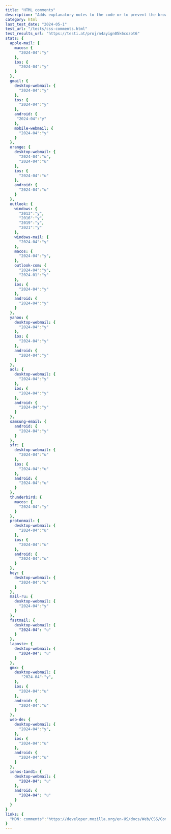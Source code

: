 ```yaml
---
title: "HTML comments"
description: "Adds explanatory notes to the code or to prevent the browser from interpreting specific parts of the style sheet"
category: html
last_test_date: "2024-05-1"
test_url: "/tests/css-comments.html"
test_results_url: "https://testi.at/proj/n4ayign05k6cozot6"
stats: {
  apple-mail: {
    macos: {
      "2024-04":"y"
    },
    ios: {
      "2024-04":"y"
    }
  },
  gmail: {
    desktop-webmail: {
      "2024-04":"y"
    },
    ios: {
      "2024-04":"y"
    },
    android: {
     "2024-04":"y"
    },
    mobile-webmail: {
      "2024-04":"y"
    }
  },
  orange: {
    desktop-webmail: {
      "2024-04":"u",
      "2024-04":"u"
    },
    ios: {
      "2024-04":"u"
    },
    android: {
      "2024-04":"u"
    }
  },
  outlook: {
    windows: {
      "2013":"y",
      "2016":"y",
      "2019":"y",
      "2021":"y"
    },
    windows-mail: {
      "2024-04":"y"
    },
    macos: {
      "2024-04":"y",
    },
    outlook-com: {
      "2024-04":"y",
      "2024-01":"y"
    },
    ios: {
      "2024-04":"y"
    },
    android: {
      "2024-04":"y"
    }
  },
  yahoo: {
    desktop-webmail: {
      "2024-04":"y"
    },
    ios: {
      "2024-04":"y"
    },
    android: {
      "2024-04":"y"
    }
  },
  aol: {
    desktop-webmail: {
      "2024-04":"y"
    },
    ios: {
      "2024-04":"y"
    },
    android: {
      "2024-04":"y"
    }
  },
  samsung-email: {
    android: {
      "2024-04":"y"
    }
  },
  sfr: {
    desktop-webmail: {
      "2024-04":"u"
    },
    ios: {
      "2024-04":"u"
    },
    android: {
      "2024-04":"u"
    }
  },
  thunderbird: {
    macos: {
      "2024-04":"y"
    }
  },
  protonmail: {
    desktop-webmail: {
      "2024-04":"u"
    },
    ios: {
      "2024-04":"u"
    },
    android: {
      "2024-04":"u"
    }
  },
  hey: {
    desktop-webmail: {
      "2024-04":"u"
    }
  },
  mail-ru: {
    desktop-webmail: {
      "2024-04":"y"
    }
  },
  fastmail: {
    desktop-webmail: {
      "2024-04": "u"
    }
  },
  laposte: {
    desktop-webmail: {
      "2024-04": "u"
    }
  },
  gmx: {
    desktop-webmail: {
       "2024-04":"y",
    },
    ios: {
      "2024-04":"u"
    },
    android: {
      "2024-04":"u"
    }
  },
  web-de: {
    desktop-webmail: {
      "2024-04":"y",
    },
    ios: {
      "2024-04":"u"
    },
    android: {
      "2024-04":"u"
    }
  },
  ionos-1and1: {
    desktop-webmail: {
      "2024-04": "u"
    },
    android: {
      "2024-04": "u"
    }
  }
}
links: {
  "MDN: comments":"https://developer.mozilla.org/en-US/docs/Web/CSS/Comments"
}
---
```

